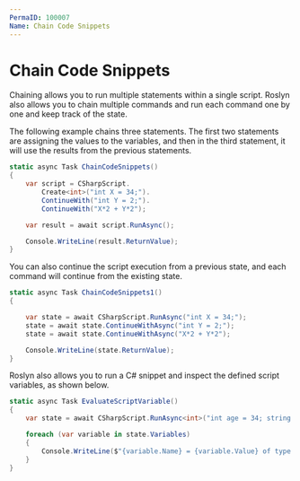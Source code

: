 ```yaml
---
PermaID: 100007
Name: Chain Code Snippets
---
```


# Chain Code Snippets

Chaining allows you to run multiple statements within a single script. Roslyn also allows you to chain multiple commands and run each command one by one and keep track of the state. 

The following example chains three statements. The first two statements are assigning the values to the variables, and then in the third statement, it will use the results from the previous statements.  

```csharp
static async Task ChainCodeSnippets()
{
    var script = CSharpScript.
        Create<int>("int X = 34;").
        ContinueWith("int Y = 2;").
        ContinueWith("X*2 + Y*2");

    var result = await script.RunAsync();

    Console.WriteLine(result.ReturnValue);
}
```

You can also continue the script execution from a previous state, and each command will continue from the existing state.

```csharp
static async Task ChainCodeSnippets1()
{

    var state = await CSharpScript.RunAsync("int X = 34;");
    state = await state.ContinueWithAsync("int Y = 2;");
    state = await state.ContinueWithAsync("X*2 + Y*2");

    Console.WriteLine(state.ReturnValue);
}
```

Roslyn also allows you to run a C# snippet and inspect the defined script variables, as shown below.

```csharp
static async Task EvaluateScriptVariable()
{
    var state = await CSharpScript.RunAsync<int>("int age = 34; string country = \"US\"; ");

    foreach (var variable in state.Variables)
    {
        Console.WriteLine($"{variable.Name} = {variable.Value} of type {variable.Type}");
    }
}
```
